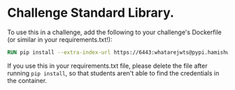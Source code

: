 # Challenge Standard Library.
To use this in a challenge, add the following to your challenge's Dockerfile (or similar in your requirements.txt!):
```Dockerfile
RUN pip install --extra-index-url https://6443:whatarejwts@pypi.hamishwhc.com/ pyquocca
```

If you use this in your requirements.txt file, please delete the file after running `pip install`, so that students aren't able to find the credentials in the container.